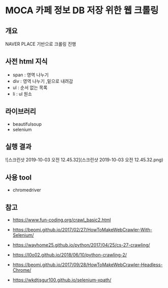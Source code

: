# MOCA 카페 정보 DB 저장 위한 웹 크롤링

## 개요

NAVER PLACE 기반으로 크롤링 진행


## 사전 html 지식
* span : 영역 나누기
* div : 영역 나누기 ,밑으로 내려감
* ul : 순서 없는 목록
* li : ul 원소
## 라이브러리

* beautifulsoup
*  selenium



## 실행 결과

![스크린샷 2019-10-03 오전 12.45.32](스크린샷 2019-10-03 오전 12.45.32.png)
## 사용 tool

* chromedriver

## 참고

* https://www.fun-coding.org/crawl_basic2.html

* https://beomi.github.io/2017/02/27/HowToMakeWebCrawler-With-Selenium/

* https://wayhome25.github.io/python/2017/04/25/cs-27-crawling/

* https://l0o02.github.io/2018/06/10/python-crawling-2/

* https://beomi.github.io/2017/09/28/HowToMakeWebCrawler-Headless-Chrome/

* https://wkdtjsgur100.github.io/selenium-xpath/
